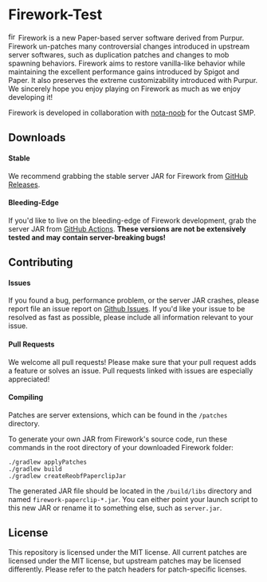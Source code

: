 # Firework-Test

<img src="https://static.wikia.nocookie.net/minecraft_gamepedia/images/f/fd/Firework_Rocket_JE2_BE2.png" alt="firework_rocket" width="16"/> Firework is a new Paper-based server software derived from Purpur. Firework un-patches many controversial changes introduced in upstream server softwares, such as duplication patches and changes to mob spawning behaviors. Firework aims to restore vanilla-like behavior while maintaining the excellent performance gains introduced by Spigot and Paper. It also preserves the extreme customizability introduced with Purpur. We sincerely hope you enjoy playing on Firework as much as we enjoy developing it!

Firework is developed in collaboration with [nota-noob](https://github.com/nota-noob) for the Outcast SMP.

## Downloads
#### Stable
We recommend grabbing the stable server JAR for Firework from [GitHub Releases](https://github.com/squishycat92/Firework/releases).
#### Bleeding-Edge
If you'd like to live on the bleeding-edge of Firework development, grab the server JAR from [GitHub Actions](https://github.com/squishycat92/Firework/actions). **These versions are not be extensively tested and may contain server-breaking bugs!**

## Contributing
#### Issues
If you found a bug, performance problem, or the server JAR crashes, please report file an issue report on [Github Issues](https://github.com/squishycat92/Firework/issues). If you'd like your issue to be resolved as fast as possible, please include all information relevant to your issue.

#### Pull Requests
We welcome all pull requests! Please make sure that your pull request adds a feature or solves an issue. Pull requests linked with issues are especially appreciated!

#### Compiling
Patches are server extensions, which can be found in the `/patches` directory.

To generate your own JAR from Firework's source code, run these commands in the root directory of your downloaded Firework folder:
```
./gradlew applyPatches
./gradlew build
./gradlew createReobfPaperclipJar
```
The generated JAR file should be located in the `/build/libs` directory and named `firework-paperclip-*.jar`. You can either point your launch script to this new JAR or rename it to something else, such as `server.jar`.

## License
This repository is licensed under the MIT license. All current patches are licensed under the MIT license, but upstream patches may be licensed differently. Please refer to the patch headers for patch-specific licenses.
